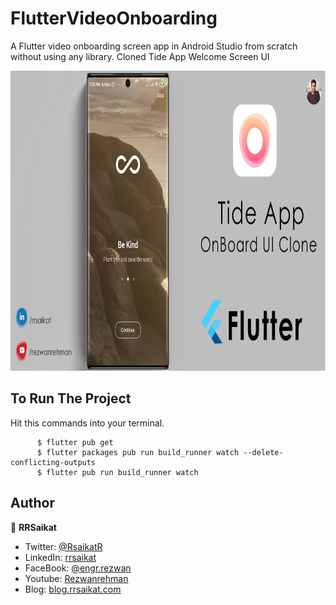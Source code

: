 # FlutterVideoOnboarding

A Flutter video onboarding screen app in Android Studio from scratch without using any library.
Cloned Tide App Welcome Screen UI

<p align="start">
<img src="https://raw.githubusercontent.com/rrsaikat/Flutter_Video_OnBoarding/master/assets/banner.png" height ="480" width ="820"/>
</p>


## To Run The Project
Hit this commands into your terminal.

          $ flutter pub get
          $ flutter packages pub run build_runner watch --delete-conflicting-outputs
          $ flutter pub run build_runner watch


## Author

👤 **RRSaikat**

- Twitter: [@RsaikatR](https://twitter.com/RsaikatR?s=09)
- LinkedIn: [rrsaikat](https://www.linkedin.com/in/rrsaikat/)
- FaceBook: [@engr.rezwan](https://www.facebook.com/engr.rezwan)
- Youtube: [Rezwanrehman](http://www.youtube.com/c/Rezwanrehman)
- Blog: [blog.rrsaikat.com](https://blog.rrsaikat.com)
